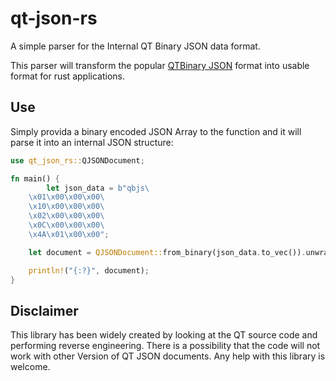 # qt-json-rs

A simple parser for the Internal QT Binary JSON data format.

This parser will transform the popular
[QTBinary JSON](https://doc.qt.io/qt-6.2/qbinaryjson.html#toBinaryData)
format into usable format for rust applications.

## Use

Simply provida a binary encoded JSON Array to the function and it will parse it into an
internal JSON structure:

```rust
use qt_json_rs::QJSONDocument;

fn main() {
        let json_data = b"qbjs\
    \x01\x00\x00\x00\
    \x10\x00\x00\x00\
    \x02\x00\x00\x00\
    \x0C\x00\x00\x00\
    \x4A\x01\x00\x00";

    let document = QJSONDocument::from_binary(json_data.to_vec()).unwrap();

    println!("{:?}", document);
}
```

## Disclaimer

This library has been widely created by looking at the QT source code and performing reverse
engineering.
There is a possibility that the code will not work with other Version of QT JSON documents.
Any help with this library is welcome.
